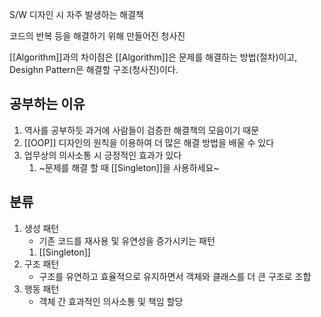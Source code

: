 S/W 디자인 시 자주 발생하는 해결책

코드의 반복 등을 해결하기 위해 만들어진 청사진

[[Algorithm]]과의 차이점은 [[Algorithm]]은 문제를 해결하는 방법(절차)이고, Desighn Pattern은 해결할 구조(청사진)이다.

## 공부하는 이유
1. 역사를 공부하듯 과거에 사람들이 검증한 해결책의 모음이기 때문
2. [[OOP]] 디자인의 원칙을 이용하여 더 많은 해결 방법을 배울 수 있다
3. 업무상의 의사소통 시 긍정적인 효과가 있다
	1. ~문제를 해결 할 때 [[Singleton]]을 사용하세요~

## 분류
1. 생성 패턴
	- 기존 코드를 재사용 및 유연성을 증가시키는 패턴
	1. [[Singleton]]
1. 구조 패턴
	- 구조를 유연하고 효율적으로 유지하면서 객체와 클래스를 더 큰 구조로 조합
2. 행동 패턴
	- 객체 간 효과적인 의사소통 및 책임 할당 